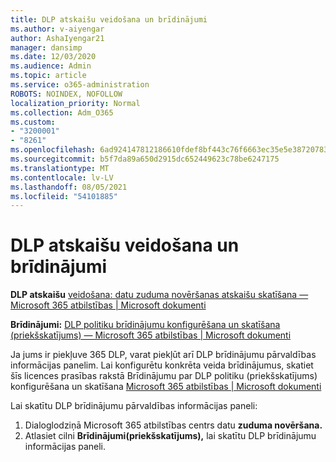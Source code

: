 ```yaml
---
title: DLP atskaišu veidošana un brīdinājumi
ms.author: v-aiyengar
author: AshaIyengar21
manager: dansimp
ms.date: 12/03/2020
ms.audience: Admin
ms.topic: article
ms.service: o365-administration
ROBOTS: NOINDEX, NOFOLLOW
localization_priority: Normal
ms.collection: Adm_O365
ms.custom:
- "3200001"
- "8261"
ms.openlocfilehash: 6ad924147812186610fdef8bf443c76f6663ec35e5e38720783fd4b0369bc579
ms.sourcegitcommit: b5f7da89a650d2915dc652449623c78be6247175
ms.translationtype: MT
ms.contentlocale: lv-LV
ms.lasthandoff: 08/05/2021
ms.locfileid: "54101885"
---
```

# <a name="dlp-reporting-and-alerts"></a>DLP atskaišu veidošana un brīdinājumi

**DLP atskaišu** [veidošana: datu zuduma novēršanas atskaišu skatīšana — Microsoft 365 atbilstības | Microsoft dokumenti](https://docs.microsoft.com/microsoft-365/compliance/view-the-dlp-reports?view=o365-worldwide&preserve-view=true)

**Brīdinājumi:** [DLP politiku brīdinājumu konfigurēšana un skatīšana (priekšskatījums) — Microsoft 365 atbilstības | Microsoft dokumenti](https://docs.microsoft.com/microsoft-365/compliance/dlp-configure-view-alerts-policies?view=o365-worldwide&preserve-view=true)

 Ja jums ir piekļuve 365 DLP, varat piekļūt arī DLP brīdinājumu pārvaldības informācijas panelim.  Lai konfigurētu konkrēta veida brīdinājumus, skatiet šīs licences prasības rakstā Brīdinājumu par DLP politiku (priekšskatījums) konfigurēšana un skatīšana [Microsoft 365 atbilstības | Microsoft dokumenti](https://docs.microsoft.com/microsoft-365/compliance/dlp-configure-view-alerts-policies?view=o365-worldwide#licensing-for-alert-configuration-options&preserve-view=true)

Lai skatītu DLP brīdinājumu pārvaldības informācijas paneli:

1. Dialoglodziņā Microsoft 365 atbilstības centrs datu **zuduma novēršana.**
1. Atlasiet cilni **Brīdinājumi(priekšskatījums),** lai skatītu DLP brīdinājumu informācijas paneli.
